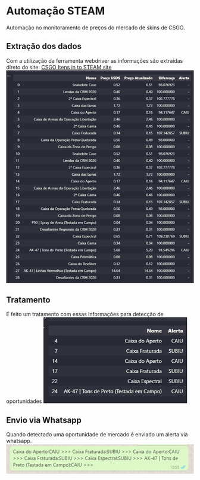 # Automação STEAM
Automação no monitoramento de preços do mercado de skins de CSGO.
## Extração dos dados
Com a utilização da ferramenta webdriver as informações são extraídas direto do site:
[CSGO Itens in to STEAM site](https://steamcommunity.com/market/search?appid=730) 
<img src="tabela_itens.png"></img>
## Tratamento 
É feito um tratamento com essas informações para detecção de oportunidades
<img src="tabela_alerta.png"></img>
## Envio via Whatsapp 
Quando detectado uma oportunidade de mercado é enviado um alerta via whatsapp.
<img src="envio.png"></img>
